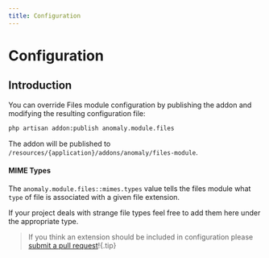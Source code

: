 ```yaml
---
title: Configuration
---
```


# Configuration

<div class="documentation__toc"></div>

## Introduction

You can override Files module configuration by publishing the addon and modifying the resulting configuration file:

```bash
php artisan addon:publish anomaly.module.files
```

The addon will be published to `/resources/{application}/addons/anomaly/files-module`.

#### MIME Types

The `anomaly.module.files::mimes.types` value tells the files module what `type` of file is associated with a given file extension.

If your project deals with strange file types feel free to add them here under the appropriate type.

> If you think an extension should be included in configuration please [submit a pull request](https://github.com/anomalylabs/files-module)!{.tip}
